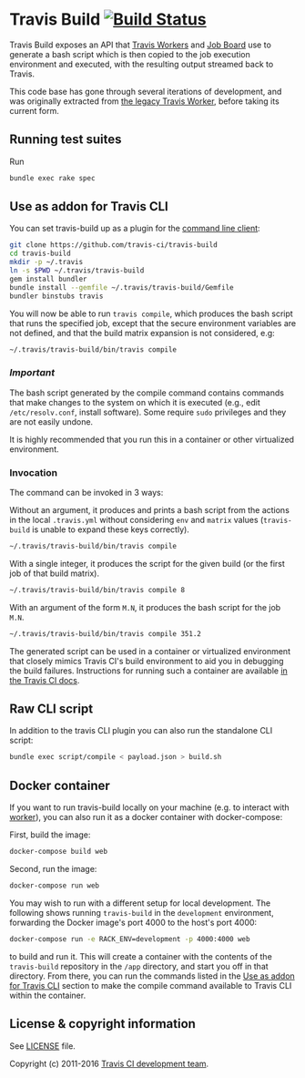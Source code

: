 # Travis Build [![Build Status](https://travis-ci.com/travis-ci/travis-build.svg?branch=master)](https://travis-ci.com/travis-ci/travis-build)

Travis Build exposes an API that [Travis
Workers](https://github.com/travis-ci/worker) and [Job
Board](https://github.com/travis-ci/job-board) use to generate a bash script
which is then copied to the job execution environment and executed, with the
resulting output streamed back to Travis.

This code base has gone through several iterations of development, and was
originally extracted from [the legacy Travis
Worker](https://github.com/travis-ci/travis-worker), before taking its current
form.

## Running test suites

Run

``` bash
bundle exec rake spec
```

<a name="addon"></a>
## Use as addon for Travis CLI

You can set travis-build up as a plugin for the [command line
client](https://github.com/travis-ci/travis.rb):

```bash
git clone https://github.com/travis-ci/travis-build
cd travis-build
mkdir -p ~/.travis
ln -s $PWD ~/.travis/travis-build
gem install bundler
bundle install --gemfile ~/.travis/travis-build/Gemfile
bundler binstubs travis
```

You will now be able to run `travis compile`, which produces the bash script
that runs the specified job, except that the secure environment variables are
not defined, and that the build matrix expansion is not considered, e.g:

``` bash
~/.travis/travis-build/bin/travis compile
```

### _Important_

The bash script generated by the compile command contains commands that make changes 
to the system on which it is executed (e.g., edit `/etc/resolv.conf`, install software).
Some require `sudo` privileges and they are not easily undone.

It is highly recommended that you run this in a container or other virtualized
environment.

### Invocation

The command can be invoked in 3 ways:

Without an argument, it produces and prints a bash script from the actions in
the local `.travis.yml` without considering `env` and `matrix` values
(`travis-build` is unable to expand these keys correctly).

``` bash
~/.travis/travis-build/bin/travis compile
```

With a single integer, it produces the script for the given build (or the first
job of that build matrix).

``` bash
~/.travis/travis-build/bin/travis compile 8
```

With an argument of the form `M.N`, it produces the bash script for the job
`M.N`.

``` bash
~/.travis/travis-build/bin/travis compile 351.2
```

The generated script can be used in a container or virtualized environment that
closely mimics Travis CI's build environment to aid you in debugging the build
failures.  Instructions for running such a container are available
[in the Travis CI docs](https://docs.travis-ci.com/user/common-build-problems/#running-a-container-based-docker-image-locally).

## Raw CLI script

In addition to the travis CLI plugin you can also run the standalone CLI script:

``` bash
bundle exec script/compile < payload.json > build.sh
```

## Docker container

If you want to run travis-build locally on your machine (e.g. to interact with
[worker](https://github.com/travis-ci/worker)), you can also run it as a docker
container with docker-compose:

First, build the image:

``` bash
docker-compose build web
```

Second, run the image:

```bash
docker-compose run web
```

You may wish to run with a different setup for local development.
The following shows running `travis-build` in the `development`
environment, forwarding the Docker image's port 4000 to the host's
port 4000:

```bash
docker-compose run -e RACK_ENV=development -p 4000:4000 web
```

to build and run it. This will create a container with the contents of the `travis-build`
repository in the `/app` directory, and start you off in that directory.
From there, you can run the commands listed in the [Use as addon for Travis CLI](#addon)
section to make the compile command available to Travis CLI within the container.

## License & copyright information

See [LICENSE](./LICENSE) file.

Copyright (c) 2011-2016 [Travis CI development
team](https://github.com/travis-ci).

